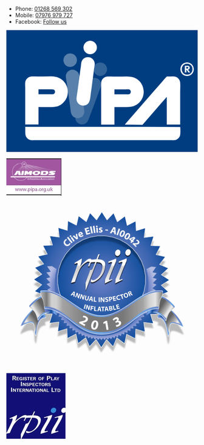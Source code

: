 ---
---
- Phone: [01268 569 302](tel:01268569302)
- Mobile: [07976 979 727](tel:07976979727)
- Facebook: [Follow us](https://www.facebook.com/p/Essex-Inflatables-100063786302750)

![PIPA Logo](/images/pipa-logo.png)

![AIMods Logo](/images/amods-label.jpg)

![Clive Ellis's RPII Badge](/images/rpii-badge.jpg)

![RPII Logo](/images/rpii-logo.jpg)
